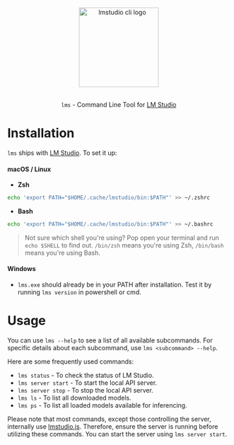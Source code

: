 <p align="center">
  <br/>
  <picture> 
    <source media="(prefers-color-scheme: dark)" srcset="https://files.lmstudio.ai/lms-dark.png">
    <source media="(prefers-color-scheme: light)" srcset="https://files.lmstudio.ai/lms-light.png">
    <img alt="lmstudio cli logo" src="https://files.lmstudio.ai/lms-light.png" width="180">
  </picture>
  <br/>
  <br/>
</p>

<p align="center"><bold><code>lms</code> - Command Line Tool for <a href="https://lmstudio.ai/">LM Studio</a></bold></p>

# Installation

`lms` ships with [LM Studio](https://lmstudio.ai/). To set it up:

#### macOS / Linux

- **Zsh**

```bash
echo 'export PATH="$HOME/.cache/lmstudio/bin:$PATH"' >> ~/.zshrc
```

- **Bash**

```bash
echo 'export PATH="$HOME/.cache/lmstudio/bin:$PATH"' >> ~/.bashrc
```

> Not sure which shell you're using? Pop open your terminal and run `echo $SHELL` to find out. `/bin/zsh` means you're using Zsh, `/bin/bash` means you're using Bash.

#### Windows

- `lms.exe` should already be in your PATH after installation. Test it by running `lms version` in powershell or cmd.

# Usage

You can use `lms --help` to see a list of all available subcommands. For specific details about each subcommand, use `lms <subcommand> --help`.

Here are some frequently used commands:

- `lms status` - To check the status of LM Studio.
- `lms server start` - To start the local API server.
- `lms server stop` - To stop the local API server.
- `lms ls` - To list all downloaded models.
- `lms ps` - To list all loaded models available for inferencing.

Please note that most commands, except those controlling the server, internally use [lmstudio.js](https://github.com/lmstudio-ai/lmstudio.js). Therefore, ensure the server is running before utilizing these commands. You can start the server using `lms server start`.
